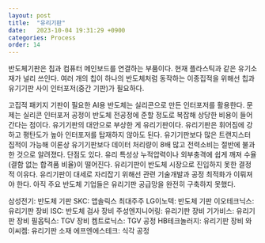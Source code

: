 ```yaml
---
layout: post
title:  "유리기판"
date:   2023-10-04 19:31:29 +0900
categories: Process
order: 14
---
```


반도체기판은 칩과 컴퓨터 메인보드를 연결하는 부품이다. 현재 플라스틱과 같은 유기소재가 널리 쓰인다. 여러 개의 칩이 하나의 반도체처럼 동작하는 이종집적을 위해선 칩과 유기기판 사이 인터포저(중간 기판)가 필요하다.

고집적 패키지 기판이 필요한 AI용 반도체는 실리콘으로 만든 인터포저를 활용한다. 문제는 실리콘 인터포저 공정이 반도체 전공정에 준할 정도로 복잡해 상당한 비용이 들어간다는 점이다. 유기기판의 대안으로 부상한 게 유리기판이다. 유리기판은 휘어짐에 강하고 평탄도가 높아 인터포저를 탑재하지 않아도 된다. 유기기판보다 많은 트랜지스터 집적이 가능해 이론상 유기기판보다 데이터 처리량이 8배 많고 전력소비는 절반에 불과한 것으로 알려졌다. 단점도 있다. 유리 특성상 누적압력이나 외부충격에 쉽게 깨져 수율(결함 없는 합격품 비율)이 떨어진다. 유리기판이 반도체 시장으로 진입하지 못한 결정적 이유다. 유리기판이 대세로 자리잡기 위해선 관련 기술개발과 공정 최적화가 이뤄져야 한다. 아직 주요 반도체 기업들은 유리기판 공급망을 완전히 구축하지 못했다.


삼성전기: 반도체 기판
SKC: 앱솔릭스 최대주주
LG이노텍: 반도체 기판
이오테크닉스: 유리기판 장비
ISC: 반도체 검사 장비
주성엔지니어링: 유리기판 장비
기가비스: 유리기판 장비
필옵틱스: TGV 장비
켐트로닉스: TGV 공정
HB테크놀러지: 유리기판 장비
와이씨켐: 유리기판 소재
에프엔에스테크: 식각 공정
